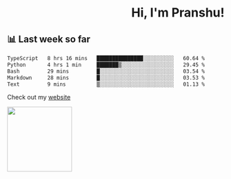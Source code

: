 <div align="right" >
   
   <H1>Hi, I'm Pranshu!</H1>

</div>

## 📊 Last week so far
<!--START_SECTION:waka-->

```txt
TypeScript   8 hrs 16 mins   ███████████████░░░░░░░░░░   60.64 %
Python       4 hrs 1 min     ███████▒░░░░░░░░░░░░░░░░░   29.45 %
Bash         29 mins         █░░░░░░░░░░░░░░░░░░░░░░░░   03.54 %
Markdown     28 mins         █░░░░░░░░░░░░░░░░░░░░░░░░   03.53 %
Text         9 mins          ▒░░░░░░░░░░░░░░░░░░░░░░░░   01.13 %
```

<!--END_SECTION:waka-->

Check out my [website](https://pranshu05.vercel.app)

<img align="left" width="150" src="https://user-images.githubusercontent.com/70943732/209951571-93b7afe5-f523-4683-b725-5d94b287e94e.png">

